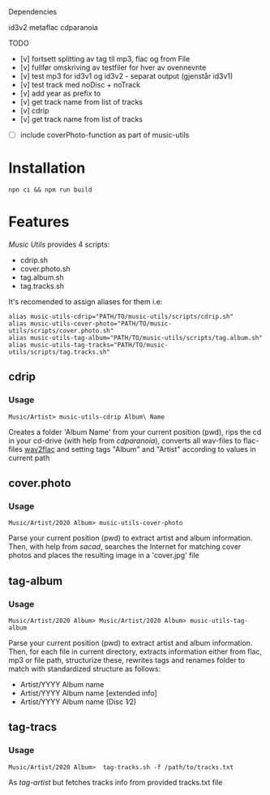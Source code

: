 Dependencies

id3v2
metaflac
cdparanoia

TODO
* [v] fortsett splitting av tag til mp3, flac og from File 
* [v] fullfør omskriving av testfiler for hver av ovennevnte
* [v] test mp3 for id3v1 og id3v2 - separat output (gjenstår id3v1)
* [v] test track med noDisc + noTrack
* [v] add year as prefix to 
* [v] get track name from list of tracks
* [v] cdrip
* [v] get track name from list of tracks
* [ ] include coverPhoto-function as part of music-utils


# Installation

```
npn ci && npm run build

```

# Features

_Music Utils_ provides 4  scripts: 
* cdrip.sh  
* cover.photo.sh
* tag.album.sh  
* tag.tracks.sh

It's recomended to assign aliases for them i.e: 

```
alias music-utils-cdrip="PATH/TO/music-utils/scripts/cdrip.sh"
alias music-utils-cover-photo="PATH/TO/music-utils/scripts/cover.photo.sh"
alias music-utils-tag-album="PATH/TO/music-utils/scripts/tag.album.sh"
alias music-utils-tag-tracks="PATH/TO/music-utils/scripts/tag.tracks.sh"

```



## cdrip

### Usage
 ```
Music/Artist> music-utils-cdrip Album\ Name
 ```

Creates a folder 'Album Name' from your current position (pwd), rips the cd in your cd-drive (with help from _cdparanoia_), converts all wav-files to flac-files [wav2flac](./scripts/wav2flac.sh) and setting tags "Album" and "Artist" according to values in current path
 

## cover.photo

### Usage
 ```
Music/Artist/2020 Album> music-utils-cover-photo
 ```

Parse your current position (pwd) to extract artist and album information. Then, with help from _sacad_, searches the Internet for matching cover photos and places the resulting image in a 'cover.jpg' file


## tag-album

### Usage
 ```
Music/Artist/2020 Album> Music/Artist/2020 Album> music-utils-tag-album
 ```

Parse your current position (pwd) to extract artist and album information. Then, for each file in current directory, extracts information either from flac, mp3 or file path, structurize these, rewrites tags and renames folder to match with standardized structure as follows: 

* Artist/YYYY Album name
* Artist/YYYY Album name [extended info]
* Artist/YYYY Album name (Disc 1∕2)


## tag-tracs

### Usage
 ```
Music/Artist/2020 Album>  tag-tracks.sh -f /path/to/tracks.txt 
 ```

As _tag-artist_ but fetches tracks info from provided tracks.txt file
   

